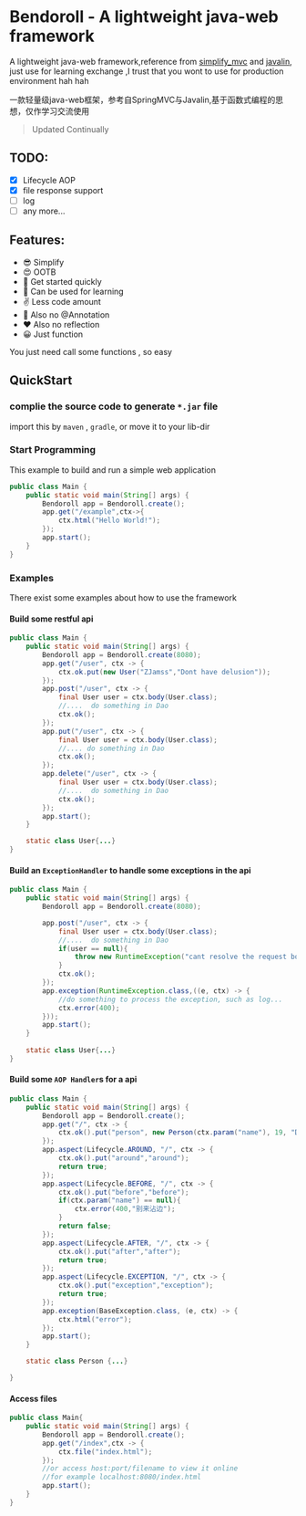 # Bendoroll - A lightweight java-web framework

A lightweight java-web framework,reference from [simplify_mvc](https://github.com/ZJamss/Simplify_MVC) and [javalin](https://github.com/javalin/javalin), just use for learning exchange ,I trust that you wont to use for production environment hah hah

一款轻量级java-web框架，参考自SpringMVC与Javalin,基于函数式编程的思想，仅作学习交流使用

 > Updated Continually 

## TODO:

- [x] Lifecycle AOP
- [x] file response support
- [ ] log
- [ ] any more...

## Features:
  - 😎 Simplify
  - 😍 OOTB 
  - 🚀 Get started quickly
  - 📕 Can be used for learning
  - ✌️ Less code amount
  - 🦾 Also no @Annotation
  - ❤️ Also no reflection
  - 😀 Just function

  You just need call some functions , so easy

## QuickStart

### complie the source code to generate `*.jar` file
import this by `maven` , `gradle`, or move it to your lib-dir

### Start Programming
This example to build and run a simple web application
```java
public class Main {
    public static void main(String[] args) {
        Bendoroll app = Bendoroll.create();
        app.get("/example",ctx->{
            ctx.html("Hello World!");
        });
        app.start();
    }
}
```
### Examples
There exist some examples about how to use the framework

#### Build some restful api
```java
public class Main {
    public static void main(String[] args) {
        Bendoroll app = Bendoroll.create(8080);
        app.get("/user", ctx -> {
            ctx.ok.put(new User("ZJamss","Dont have delusion"));
        });
        app.post("/user", ctx -> {
            final User user = ctx.body(User.class);
            //....  do something in Dao 
            ctx.ok();
        });
        app.put("/user", ctx -> {
            final User user = ctx.body(User.class);
            //.... do something in Dao 
            ctx.ok();
        });
        app.delete("/user", ctx -> {
            final User user = ctx.body(User.class);
            //....  do something in Dao 
            ctx.ok();
        });
        app.start();
    }

    static class User{...}
}
```

#### Build an `ExceptionHandler` to handle some exceptions in the api
```java
public class Main {
    public static void main(String[] args) {
        Bendoroll app = Bendoroll.create(8080);

        app.post("/user", ctx -> {
            final User user = ctx.body(User.class);
            //....  do something in Dao
            if(user == null){
                throw new RuntimeException("cant resolve the request body");
            }
            ctx.ok();
        });
        app.exception(RuntimeException.class,((e, ctx) -> {
            //do something to process the exception, such as log...
            ctx.error(400);
        }));
        app.start();
    }
    
    static class User{...}
}
```

#### Build some `AOP Handler`s for a api
```java
public class Main {
    public static void main(String[] args) {
        Bendoroll app = Bendoroll.create();
        app.get("/", ctx -> {
            ctx.ok().put("person", new Person(ctx.param("name"), 19, "Dont have delusion"));
        });
        app.aspect(Lifecycle.AROUND, "/", ctx -> {
            ctx.ok().put("around","around");
            return true;
        });
        app.aspect(Lifecycle.BEFORE, "/", ctx -> {
            ctx.ok().put("before","before");
            if(ctx.param("name") == null){
                ctx.error(400,"别来沾边");
            }
            return false;
        });
        app.aspect(Lifecycle.AFTER, "/", ctx -> {
            ctx.ok().put("after","after");
            return true;
        });
        app.aspect(Lifecycle.EXCEPTION, "/", ctx -> {
            ctx.ok().put("exception","exception");
            return true;
        });
        app.exception(BaseException.class, (e, ctx) -> {
            ctx.html("error");
        });
        app.start();
    }

    static class Person {...}

}
```

#### Access files

```java
public class Main{
    public static void main(String[] args) {
        Bendoroll app = Bendoroll.create();
        app.get("/index",ctx -> {
            ctx.file("index.html");
        });
        //or access host:port/filename to view it online
        //for example localhost:8080/index.html
        app.start();
    }
}
```

